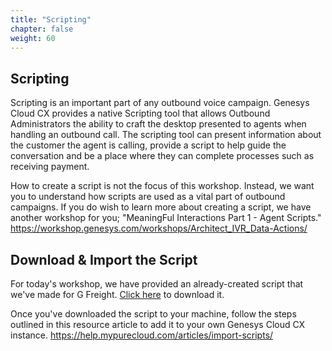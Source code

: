 ```yaml
---
title: "Scripting"
chapter: false
weight: 60
---
```

## Scripting
Scripting is an important part of any outbound voice campaign. Genesys Cloud CX provides a native Scripting tool that allows Outbound Administrators the ability to craft the desktop presented to agents when handling an outbound call. The scripting tool can present information about the customer the agent is calling, provide a script to help guide the conversation and be a place where they can complete processes such as receiving payment.

How to create a script is not the focus of this workshop. Instead, we want you to understand how scripts are used as a vital part of outbound campaigns. If you do wish to learn more about creating a script, we have another workshop for you; "MeaningFul Interactions Part 1 - Agent Scripts." https://workshop.genesys.com/workshops/Architect_IVR_Data-Actions/ 

## Download & Import the Script 
For today's workshop, we have provided an already-created script that we've made for G Freight. [Click here](/downloadables/GFreight.script) to download it. 

Once you've downloaded the script to your machine, follow the steps outlined in this resource article to add it to your own Genesys Cloud CX instance. https://help.mypurecloud.com/articles/import-scripts/

